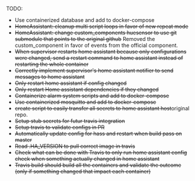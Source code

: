 TODO:
- Use containerized database and add to docker-compose
- ~~HomeAssistant: cleanup multi script loops in favor of new repeat mode~~
- ~~HomeAssistant: change custom_components huesensor to use git submodule that points to the original github~~ Removed the custom_component in favor of events from the official component.
- ~~When supervisor restarts home assistant because only configurations were changed, send a restart command to home assistant instead of restarting the whole container~~
- ~~Correctly implement supervisor's home assistant notifier to send messages to home assistant~~
- ~~Only restart home assistant if config changed~~
- ~~Only restart Home assistant dependencies if they changed~~
- ~~Containerize alarm system scripts and add to docker-compose~~
- ~~Use containerized mosquitto and add to docker-compose~~
- ~~create script to easily transfer all secrets to home assistant host~~original repo.
- ~~Setup stub secrets for futur travis integration~~
- ~~Setup travis to validate configs in PR~~
- ~~Automatically update config for hass and restart when build pass on master~~
- ~~Read .HA_VERSION to pull correct image in travis~~
- ~~Check what can be done with Travis to only run home assistant config check when something actually changed in home assistant~~
- ~~Travis build should build all the containers and validate the outcome (only if something changed that impact each container)~~
